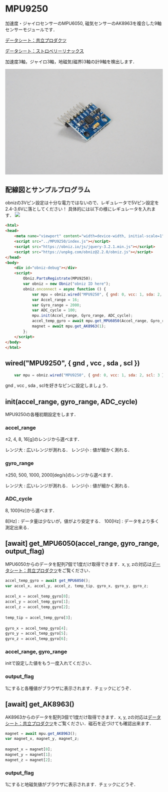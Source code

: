 # MPU9250

加速度・ジャイロセンサーのMPU6050, 磁気センサーのAK8963を複合した9軸センサーモジュールです．

[データシート：共立プロダクツ](http://www.kyohritsu.jp/eclib/PROD/MANUAL/kp9250.pdf)

[データシート：ストロベリーリナックス](https://strawberry-linux.com/pub/mpu-9250-manual.pdf)

加速度3軸，ジャイロ3軸，地磁気(磁界)3軸の計9軸を検出します．

![](./image.jpg)

## 配線図とサンプルプログラム
obnizの3Vピン設定は十分な電力ではないので、レギュレータで5Vピン設定を2.4-3.6Vに落としてください！
具体的には以下の様にレギュレータを入れます．
![](./connect.jpg)
```html
<html>
<head>
	<meta name="viewport" content="width=device-width, initial-scale=1">
	<script src="../MPU9250/index.js"></script>
	<script src="https://obniz.io/js/jquery-3.2.1.min.js"></script>
	<script src="https://unpkg.com/obniz@2.2.0/obniz.js"></script>
</head>
<body>
	<div id="obniz-debug"></div>
	<script>
		Obniz.PartsRegistrate(MPU9250);
		var obniz = new Obniz("obniz ID here");
		obniz.onconnect = async function () {
			var mpu = obniz.wired("MPU9250", { gnd: 0, vcc: 1, sda: 2, scl: 3 });
			var Accel_range = 16;
			var Gyro_range = 2000;
			var ADC_cycle = 100;
			mpu.init(Accel_range, Gyro_range, ADC_cycle);
			accel_temp_gyro = await mpu.get_MPU6050(Accel_range, Gyro_range, 1);
			magnet = await mpu.get_AK8963(1);
		};
	</script>
</body>
</html>
```

## wired("MPU9250", { gnd , vcc , sda , scl })

```javascript
	var mpu = obniz.wired("MPU9250", { gnd: 0, vcc: 1, sda: 2, scl: 3 });
```
gnd , vcc , sda , sclを好きなピンに設定しましょう．

## init(accel_range, gyro_range, ADC_cycle)

MPU9250の各種初期設定をします．

### **accel_range**
 ±2, 4, 8, 16[g]のレンジから選べます．

レンジ大	: 広いレンジが測れる．
レンジ小	: 値が細かく測れる．

### **gyro_range**
±250, 500, 1000, 2000[deg/s]のレンジから選べます．

レンジ大	: 広いレンジが測れる．
レンジ小	: 値が細かく測れる．

### **ADC_cycle**
8, 100[Hz]から選べます．

8[Hz]	: データ量は少ないが，値がより安定する．
100[Hz]	: データをより多く測定出来る．

## [await] get_MPU6050(accel_range, gyro_range, output_flag)

MPU6050からのデータを配列7個で1度だけ取得できます．x, y, zの対応は[データシート：共立プロダクツ](http://www.kyohritsu.jp/eclib/PROD/MANUAL/kp9250.pdf)をご覧ください．
```javascript
accel_temp_gyro = await get_MPU6050();
var accel_x, accel_y, accel_z, temp_tip, gyro_x, gyro_y, gyro_z;

accel_x	= accel_temp_gyro[0];
accel_y = accel_temp_gyro[1];
accel_z = accel_temp_gyro[2];

temp_tip = accel_temp_gyro[3];

gyro_x = accel_temp_gyro[4];
gyro_y = accel_temp_gyro[5];
gyro_z = accel_temp_gyro[6];
```

### **accel_range, gyro_range**
initで設定した値をもう一度入れてください．

### **output_flag**
1にすると各種値がブラウザに表示されます．チェックにどうぞ．

## [await] get_AK8963()
AK8963からのデータを配列3個で1度だけ取得できます．x, y, zの対応は[データシート：共立プロダクツ](http://www.kyohritsu.jp/eclib/PROD/MANUAL/kp9250.pdf)をご覧ください．磁石を近づけても確認出来ます．

```javascript
magnet = await mpu.get_AK8963();
var magnet_x, magnet_y, magnet_z;

magnet_x = magnet[0];
magnet_y = magnet[1];
magnet_z = magnet[2];
```

### **output_flag**
1にすると地磁気値がブラウザに表示されます．チェックにどうぞ．